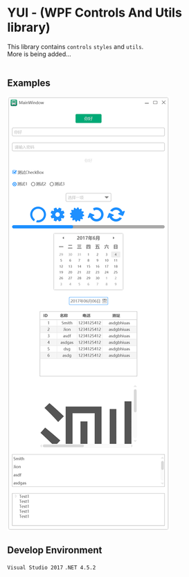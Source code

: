 # YUI - (WPF Controls And Utils library)

This library contains `controls` `styles` and `utils`.<br />
More is being added...<br /><br />

## Examples
![示例图片](image.png)

## Develop Environment
`Visual Studio 2017` `.NET 4.5.2`<br />
